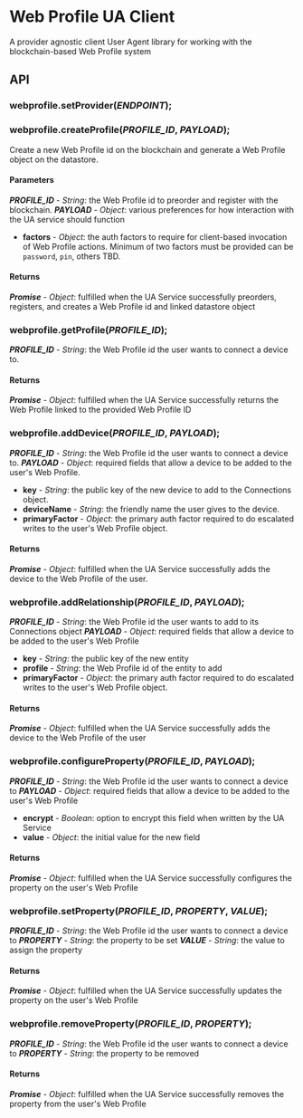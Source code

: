 # Web Profile UA Client

A provider agnostic client User Agent library for working with the blockchain-based Web Profile system

## API

### webprofile.setProvider(***ENDPOINT***);

### webprofile.createProfile(***PROFILE_ID***, ***PAYLOAD***);

Create a new Web Profile id on the blockchain and generate a Web Profile object on the datastore.

#### Parameters
***PROFILE_ID*** - *String*: the Web Profile id to preorder and register with the blockchain.
***PAYLOAD*** - *Object*: various preferences for how interaction with the UA service should function
- **factors** - *Object*: the auth factors to require for client-based invocation of Web Profile actions. Minimum of two factors must be provided can be `password`, `pin`, others TBD.

#### Returns

***Promise*** - *Object*: fulfilled when the UA Service successfully preorders, registers, and creates a Web Profile id and linked datastore object

### webprofile.getProfile(***PROFILE_ID***);
***PROFILE_ID*** - *String*: the Web Profile id the user wants to connect a device to.

#### Returns

***Promise*** - *Object*: fulfilled when the UA Service successfully returns the Web Profile linked to the provided Web Profile ID

### webprofile.addDevice(***PROFILE_ID***, ***PAYLOAD***);
***PROFILE_ID*** - *String*: the Web Profile id the user wants to connect a device to.
***PAYLOAD*** - *Object*: required fields that allow a device to be added to the user's Web Profile.
- **key** - *String*: the public key of the new device to add to the Connections object.
- **deviceName** - *String*: the friendly name the user gives to the device.
- **primaryFactor** - *Object*: the primary auth factor required to do escalated writes to the user's Web Profile object.

#### Returns

***Promise*** - *Object*: fulfilled when the UA Service successfully adds the device to the Web Profile of the user.

### webprofile.addRelationship(***PROFILE_ID***, ***PAYLOAD***);
***PROFILE_ID*** - *String*: the Web Profile id the user wants to add to its Connections object
***PAYLOAD*** - *Object*: required fields that allow a device to be added to the user's Web Profile
- **key** - *String*: the public key of the new entity
- **profile** - *String*: the Web Profile id of the entity to add
- **primaryFactor** - *Object*: the primary auth factor required to do escalated writes to the user's Web Profile object.

#### Returns

***Promise*** - *Object*: fulfilled when the UA Service successfully adds the device to the Web Profile of the user

### webprofile.configureProperty(***PROFILE_ID***, ***PAYLOAD***);
***PROFILE_ID*** - *String*: the Web Profile id the user wants to connect a device to
***PAYLOAD*** - *Object*: required fields that allow a device to be added to the user's Web Profile
- **encrypt** - *Boolean*: option to encrypt this field when written by the UA Service
- **value** - *Object*: the initial value for the new field

#### Returns

***Promise*** - *Object*: fulfilled when the UA Service successfully configures the property on the user's Web Profile

### webprofile.setProperty(***PROFILE_ID***, ***PROPERTY***, ***VALUE***);
***PROFILE_ID*** - *String*: the Web Profile id the user wants to connect a device to
***PROPERTY*** - *String*: the property to be set
***VALUE*** - *String*: the value to assign the property

#### Returns

***Promise*** - *Object*: fulfilled when the UA Service successfully updates the property on the user's Web Profile

### webprofile.removeProperty(***PROFILE_ID***, ***PROPERTY***);
***PROFILE_ID*** - *String*: the Web Profile id the user wants to connect a device to
***PROPERTY*** - *String*: the property to be removed

#### Returns

***Promise*** - *Object*: fulfilled when the UA Service successfully removes the property from the user's Web Profile
